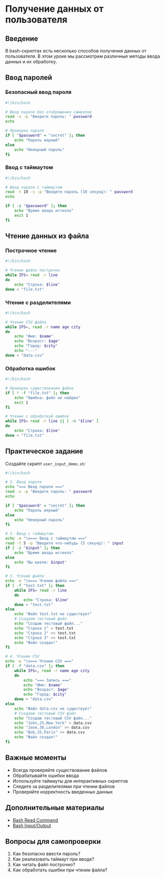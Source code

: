 # Получение данных от пользователя

## Введение

В bash-скриптах есть несколько способов получения данных от пользователя. В этом уроке мы рассмотрим различные методы ввода данных и их обработку.

## Ввод паролей

### Безопасный ввод пароля

```bash
#!/bin/bash

# Ввод пароля без отображения символов
read -s -p "Введите пароль: " password
echo

# Проверка пароля
if [ "$password" = "secret" ]; then
    echo "Пароль верный"
else
    echo "Неверный пароль"
fi
```

### Ввод с таймаутом

```bash
#!/bin/bash

# Ввод пароля с таймаутом
read -t 10 -s -p "Введите пароль (10 секунд): " password
echo

if [ -z "$password" ]; then
    echo "Время ввода истекло"
    exit 1
fi
```

## Чтение данных из файла

### Построчное чтение

```bash
#!/bin/bash

# Чтение файла построчно
while IFS= read -r line
do
    echo "Строка: $line"
done < "file.txt"
```

### Чтение с разделителями

```bash
#!/bin/bash

# Чтение CSV файла
while IFS=, read -r name age city
do
    echo "Имя: $name"
    echo "Возраст: $age"
    echo "Город: $city"
    echo "---"
done < "data.csv"
```

### Обработка ошибок

```bash
#!/bin/bash

# Проверка существования файла
if [ ! -f "file.txt" ]; then
    echo "Ошибка: файл не найден"
    exit 1
fi

# Чтение с обработкой ошибок
while IFS= read -r line || [ -n "$line" ]
do
    echo "Строка: $line"
done < "file.txt"
```

## Практическое задание

Создайте скрипт `user_input_demo.sh`:

```bash
#!/bin/bash

# 1. Ввод пароля
echo "=== Ввод пароля ==="
read -s -p "Введите пароль: " password
echo

if [ "$password" = "secret" ]; then
    echo "Пароль верный"
else
    echo "Неверный пароль"
fi

# 2. Ввод с таймаутом
echo -e "\n=== Ввод с таймаутом ==="
read -t 5 -p "Введите что-нибудь (5 секунд): " input
if [ -z "$input" ]; then
    echo "Время ввода истекло"
else
    echo "Вы ввели: $input"
fi

# 3. Чтение файла
echo -e "\n=== Чтение файла ==="
if [ -f "test.txt" ]; then
    while IFS= read -r line
    do
        echo "Строка: $line"
    done < "test.txt"
else
    echo "Файл test.txt не существует"
    # Создаем тестовый файл
    echo "Создаю тестовый файл..."
    echo "Строка 1" > test.txt
    echo "Строка 2" >> test.txt
    echo "Строка 3" >> test.txt
    echo "Файл создан!"
fi

# 4. Чтение CSV
echo -e "\n=== Чтение CSV ==="
if [ -f "data.csv" ]; then
    while IFS=, read -r name age city
    do
        echo "=== Запись ==="
        echo "Имя: $name"
        echo "Возраст: $age"
        echo "Город: $city"
    done < "data.csv"
else
    echo "Файл data.csv не существует"
    # Создаем тестовый CSV файл
    echo "Создаю тестовый CSV файл..."
    echo "John,25,New York" > data.csv
    echo "Jane,30,London" >> data.csv
    echo "Bob,35,Paris" >> data.csv
    echo "Файл создан!"
fi
```

## Важные моменты

- Всегда проверяйте существование файлов
- Обрабатывайте ошибки ввода
- Используйте таймауты для интерактивных скриптов
- Следите за разделителями при чтении файлов
- Проверяйте корректность введенных данных

## Дополнительные материалы

- [Bash Read Command](https://www.gnu.org/software/bash/manual/bash.html#index-read)
- [Bash Input/Output](https://www.gnu.org/software/bash/manual/bash.html#Redirections)

## Вопросы для самопроверки

1. Как безопасно ввести пароль?
2. Как реализовать таймаут при вводе?
3. Как читать файл построчно?
4. Как обработать ошибки при чтении файла? 